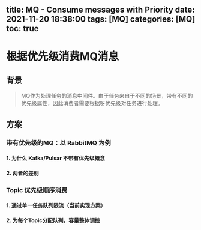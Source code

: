 title: MQ - Consume messages with Priority
date: 2021-11-20 18:38:00
tags: [MQ]
categories: [MQ]
toc: true
---
# 根据优先级消费MQ消息

## 背景

> MQ作为处理任务的消息中间件。由于任务来自于不同的场景，带有不同的优先级属性，因此消费者需要根据呀优先级对任务进行处理。

## 方案

### 带有优先级的MQ：以 RabbitMQ 为例
#### 1. 为什么 Kafka/Pulsar 不带有优先级概念
#### 2. 两者的差别

### Topic 优先级顺序消费
#### 1. 通过单一任务队列限流（当前实现方案）
#### 2. 为每个Topic分配队列，容量整体调控